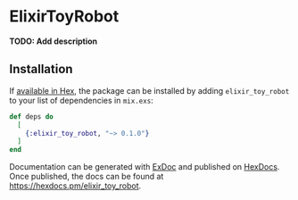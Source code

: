 # ElixirToyRobot

**TODO: Add description**

## Installation

If [available in Hex](https://hex.pm/docs/publish), the package can be installed
by adding `elixir_toy_robot` to your list of dependencies in `mix.exs`:

```elixir
def deps do
  [
    {:elixir_toy_robot, "~> 0.1.0"}
  ]
end
```

Documentation can be generated with [ExDoc](https://github.com/elixir-lang/ex_doc)
and published on [HexDocs](https://hexdocs.pm). Once published, the docs can
be found at <https://hexdocs.pm/elixir_toy_robot>.

